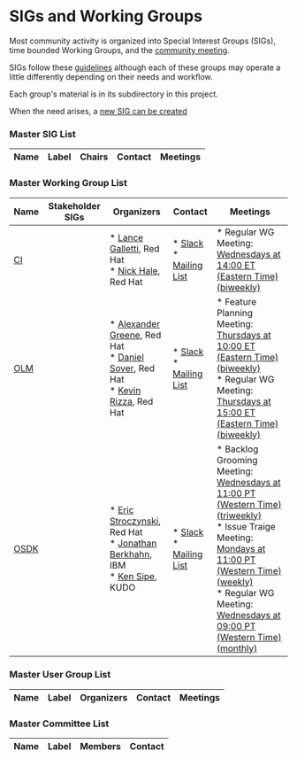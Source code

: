 <!---
This is an autogenerated file!

Please do not edit this file directly, but instead make changes to the
sigs.yaml file in the project root.

To understand how this file is generated, see https://git.k8s.io/community/generator/README.md
--->
# SIGs and Working Groups

Most community activity is organized into Special Interest Groups (SIGs),
time bounded Working Groups, and the [community meeting](communication/README.md#weekly-meeting).

SIGs follow these [guidelines](governance.md) although each of these groups may operate a little differently
depending on their needs and workflow.

Each group's material is in its subdirectory in this project.

When the need arises, a [new SIG can be created](sig-wg-lifecycle.md)

### Master SIG List

| Name | Label | Chairs | Contact | Meetings |
|------|-------|--------|---------|----------|

### Master Working Group List

| Name | Stakeholder SIGs |Organizers | Contact | Meetings |
|------|------------------|-----------|---------|----------|
|[CI](wg-ci/README.md)||* [Lance Galletti](https://github.com/gallettilance), Red Hat<br>* [Nick Hale](https://github.com/njhale), Red Hat<br>|* [Slack](https://kubernetes.slack.com/messages/kubernetes-operators)<br>* [Mailing List](https://groups.google.com/forum/#!forum/operator-framework-wg-ci)|* Regular WG Meeting: [Wednesdays at 14:00 ET (Eastern Time) (biweekly)](https://docs.google.com/document/d/14aUnEEIYmvUhnIvF_pl86-1BzJj9y6t1xY4ImIHtWXY/edit#heading=h.g1tg5lyjvb51)<br>
|[OLM](wg-olm/README.md)||* [Alexander Greene](https://github.com/awgreene), Red Hat<br>* [Daniel Sover](https://github.com/exdx), Red Hat<br>* [Kevin Rizza](https://github.com/kevinrizza), Red Hat<br>|* [Slack](https://kubernetes.slack.com/messages/olm-dev)<br>* [Mailing List](https://groups.google.com/forum/#!forum/operator-framework-olm-dev)|* Feature Planning Meeting: [Thursdays at 10:00 ET (Eastern Time) (biweekly)](https://docs.google.com/document/d/1LMQ5QlEYgGBeSc75fhHh-VFJ8_B2j4ieBcagIa-QfwU/edit)<br>* Regular WG Meeting: [Thursdays at 15:00 ET (Eastern Time) (biweekly)](https://docs.google.com/document/d/1Zuv-BoNFSwj10_zXPfaS9LWUQUCak2c8l48d0-AhpBw/edit)<br>
|[OSDK](wg-osdk/README.md)||* [Eric Stroczynski](https://github.com/estroz), Red Hat<br>* [Jonathan Berkhahn](https://github.com/jberkhahn), IBM<br>* [Ken Sipe](https://github.com/kensipe), KUDO<br>|* [Slack](https://kubernetes.slack.com/messages/operator-sdk-dev)<br>* [Mailing List](https://groups.google.com/forum/#!forum/operator-framework)|* Backlog Grooming Meeting: [Wednesdays at 11:00 PT (Western Time) (triweekly)](https://docs.google.com/document/d/1ujWb-rSJ4JWeHLVxK0WS5ZuSJgeESG42MDeYjSl9Q6U/edit)<br>* Issue Traige Meeting: [Mondays at 11:00 PT (Western Time) (weekly)](https://github.com/operator-framework/operator-sdk/issues?q=is%3Aopen+is%3Aissue+no%3Amilestone+sort%3Acreated-asc)<br>* Regular WG Meeting: [Wednesdays at 09:00 PT (Western Time) (monthly)](https://docs.google.com/document/d/1ujWb-rSJ4JWeHLVxK0WS5ZuSJgeESG42MDeYjSl9Q6U/edit)<br>

### Master User Group List

| Name | Label |Organizers | Contact | Meetings |
|------|-------|------------|--------|----------|

### Master Committee List

| Name |  Label | Members | Contact |
|------|--------|---------|---------|
<!-- BEGIN CUSTOM CONTENT -->

<!-- END CUSTOM CONTENT -->
